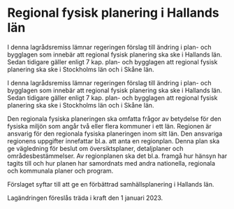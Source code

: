 # Regional fysisk planering i Hallands län

I denna lagrådsremiss lämnar regeringen förslag till ändring i plan- och bygglagen som innebär att regional fysisk planering ska ske i Hallands län. Sedan tidigare gäller enligt 7 kap. plan- och bygglagen att regional fysisk planering ska ske i Stockholms län och i Skåne län.

I denna lagrådsremiss lämnar regeringen förslag till ändring i plan- och bygglagen som innebär att regional fysisk planering ska ske i Hallands län. Sedan tidigare gäller enligt 7 kap. plan- och bygglagen att regional fysisk planering ska ske i Stockholms län och i Skåne län.

Den regionala fysiska planeringen ska omfatta frågor av betydelse för den fysiska miljön som angår två eller flera kommuner i ett län. Regionen är ansvarig för den regionala fysiska planeringen inom sitt län. Den ansvariga regionens uppgifter innefattar bl.a. att anta en regionplan. Denna plan ska ge vägledning för beslut om översiktsplaner, detaljplaner och områdesbestämmelser. Av regionplanen ska det bl.a. framgå hur hänsyn har tagits till och hur planen har samordnats med andra nationella, regionala och kommunala planer och program.

Förslaget syftar till att ge en förbättrad samhällsplanering i Hallands län.

Lagändringen föreslås träda i kraft den 1 januari 2023.
